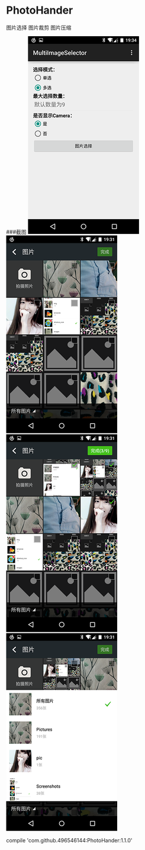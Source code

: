 # PhotoHander
图片选择  图片裁剪 图片压缩


###截图
![Example1](art/example_1.png) ![Select1](art/select_1.png) ![Select2](art/select_2.png) ![Select3](art/select_3.png)

compile 'com.github.496546144:PhotoHander:1.1.0'
